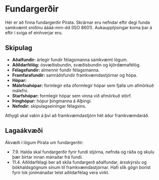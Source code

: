 # Fundargerðir

Hér er að finna fundargerðir Pírata. Skrárnar eru nefndar eftir degi funda samkvæmt sniðinu áááá-mm-dd (ISO 8601). Aukaupplýsingar koma þar á eftir í sviga ef einhverjar eru.

## Skipulag

* **Aðalfundir:** árlegir fundir félagsmanna samkvæmt lögum.
* **Aðildarfélög:** ósvæðisbundin, svæðisbundin og kjördæmafélög.
* **Félagsfundir:** almennir fundir félagsmanna.
* **Framfarafundir:** samráðsfundir framkvæmdastjórnar og hópa.
* **Hópar:**
 * **Málefnahópar:** formlegir eða óformlegir hópar sem fjalla um afmörkuð málefni.
 * **Starfshópar:** formlegir hópar sem vinna við afmörkuð störf.
 * **Þinghópur:** hópur þingmanna á Alþingi.
* **Nefndir:** skipulagseiningar félagsins.

Athygli skal vakin á því að framkvæmdastjórn hét áður framkvæmdaráð.

## Lagaákvæði

Ákvæði í lögum Pírata um fundargerðir:
* 7.9. Halda skal fundargerðir fyrir fundi stjórna, nefnda og ráða og skulu þær birtar innan mánaðar frá fundi.
* 11.4. Aðildarfélagi ber að skila fundargerð aðalfundar, ársskýrslu og bókhaldsgögnum sínum til framkvæmdastjórnar. Hafi slík gögn borist fyrir lok júnímánaðar telst aðildarfélag vera virkt.